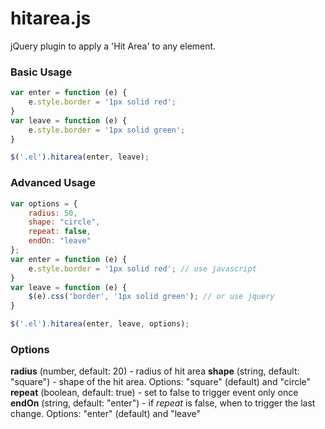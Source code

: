 # hitarea.js
jQuery plugin to apply a 'Hit Area' to any element.


### Basic Usage
```javascript
var enter = function (e) {
    e.style.border = '1px solid red';
}
var leave = function (e) {
    e.style.border = '1px solid green';
}

$('.el').hitarea(enter, leave);
```

### Advanced Usage
```javascript
var options = {
    radius: 50,
    shape: "circle",
    repeat: false,
    endOn: "leave"
};
var enter = function (e) {
    e.style.border = '1px solid red'; // use javascript
}
var leave = function (e) {
    $(e).css('border', '1px solid green'); // or use jquery
}

$('.el').hitarea(enter, leave, options);
```


### Options
**radius** (number, default: 20) - radius of hit area
**shape** (string, default: "square") - shape of the hit area. Options: "square" (default) and "circle"
**repeat** (boolean, default: true) - set to false to trigger event only once
**endOn** (string, default: "enter") - if *repeat* is false, when to trigger the last change. Options: "enter" (default) and "leave"
